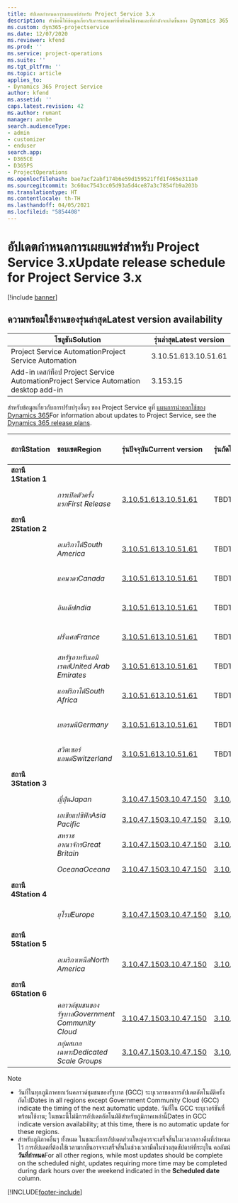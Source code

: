 ```yaml
---
title: อัปเดตกำหนดการเผยแพร่สำหรับ Project Service 3.x
description: หัวข้อนี้ให้ข้อมูลเกี่ยวกับการเผยแพร่ที่พร้อมใช้งานและที่กำลังจะเกิดขึ้นของ Dynamics 365 Project Service Automation
ms.custom: dyn365-projectservice
ms.date: 12/07/2020
ms.reviewer: kfend
ms.prod: ''
ms.service: project-operations
ms.suite: ''
ms.tgt_pltfrm: ''
ms.topic: article
applies_to:
- Dynamics 365 Project Service
author: kfend
ms.assetid: ''
caps.latest.revision: 42
ms.author: rumant
manager: annbe
search.audienceType:
- admin
- customizer
- enduser
search.app:
- D365CE
- D365PS
- ProjectOperations
ms.openlocfilehash: bae7acf2abf174b6e59d159521ffd1f465e311a0
ms.sourcegitcommit: 3c60ac7543cc05d93a5d4ce87a3c7854fb9a203b
ms.translationtype: HT
ms.contentlocale: th-TH
ms.lasthandoff: 04/05/2021
ms.locfileid: "5854408"
---
```

# <a name="update-release-schedule-for-project-service-3x"></a><span data-ttu-id="8f921-103">อัปเดตกำหนดการเผยแพร่สำหรับ Project Service 3.x</span><span class="sxs-lookup"><span data-stu-id="8f921-103">Update release schedule for Project Service 3.x</span></span>

[!include [banner](../includes/psa-now-project-operations.md)]

## <a name="latest-version-availability"></a><span data-ttu-id="8f921-104">ความพร้อมใช้งานของรุ่นล่าสุด</span><span class="sxs-lookup"><span data-stu-id="8f921-104">Latest version availability</span></span>

| <span data-ttu-id="8f921-105">โซลูชัน</span><span class="sxs-lookup"><span data-stu-id="8f921-105">Solution</span></span>  | <span data-ttu-id="8f921-106">รุ่นล่าสุด</span><span class="sxs-lookup"><span data-stu-id="8f921-106">Latest version</span></span> |
|-------|----|
| <span data-ttu-id="8f921-107">Project Service Automation</span><span class="sxs-lookup"><span data-stu-id="8f921-107">Project Service Automation</span></span>    | <span data-ttu-id="8f921-108">3.10.51.61</span><span class="sxs-lookup"><span data-stu-id="8f921-108">3.10.51.61</span></span> |
| <span data-ttu-id="8f921-109">Add-in เดสก์ท็อป Project Service Automation</span><span class="sxs-lookup"><span data-stu-id="8f921-109">Project Service Automation desktop add-in</span></span>                | <span data-ttu-id="8f921-110">3.15</span><span class="sxs-lookup"><span data-stu-id="8f921-110">3.15</span></span>          |

<span data-ttu-id="8f921-111">สำหรับข้อมูลเกี่ยวกับการปรับปรุงอื่นๆ ของ Project Service ดูที่ [แผนการนำออกใช้ของ Dynamics 365](https://docs.microsoft.com/dynamics365/release-plans/)</span><span class="sxs-lookup"><span data-stu-id="8f921-111">For information about updates to Project Service, see the [Dynamics 365 release plans](https://docs.microsoft.com/dynamics365/release-plans/).</span></span> 

| <span data-ttu-id="8f921-112">สถานี</span><span class="sxs-lookup"><span data-stu-id="8f921-112">Station</span></span>  | <span data-ttu-id="8f921-113">ขอบเขต</span><span class="sxs-lookup"><span data-stu-id="8f921-113">Region</span></span> | <span data-ttu-id="8f921-114">รุ่นปัจจุบัน</span><span class="sxs-lookup"><span data-stu-id="8f921-114">Current version</span></span> | <span data-ttu-id="8f921-115">รุ่นถัดไป</span><span class="sxs-lookup"><span data-stu-id="8f921-115">Next version</span></span> |  <span data-ttu-id="8f921-116">วันที่ตามกำหนดการ</span><span class="sxs-lookup"><span data-stu-id="8f921-116">Scheduled date</span></span>
| :---   | :---   | :---   | :---   |:---   |         
|<span data-ttu-id="8f921-117"><strong>สถานี 1</strong></span><span class="sxs-lookup"><span data-stu-id="8f921-117"><strong>Station 1</strong></span></span> | |  |  | |
| | <span data-ttu-id="8f921-118"><i>การเปิดตัวครั้งแรก</i></span><span class="sxs-lookup"><span data-stu-id="8f921-118"><i>First Release</i></span></span> | [<span data-ttu-id="8f921-119">3.10.51.61</span><span class="sxs-lookup"><span data-stu-id="8f921-119">3.10.51.61</span></span>](whats-new-ur-30.md) | <span data-ttu-id="8f921-120">TBD</span><span class="sxs-lookup"><span data-stu-id="8f921-120">TBD</span></span> | <span data-ttu-id="8f921-121">23 เมษายน 2021</span><span class="sxs-lookup"><span data-stu-id="8f921-121">April 23, 2021</span></span>
|<span data-ttu-id="8f921-122"><strong>สถานี 2</strong></span><span class="sxs-lookup"><span data-stu-id="8f921-122"><strong>Station 2</strong></span></span> | |  |  | |
| | <span data-ttu-id="8f921-123"><i>อเมริกาใต้</i></span><span class="sxs-lookup"><span data-stu-id="8f921-123"><i>South America</i></span></span> | [<span data-ttu-id="8f921-124">3.10.51.61</span><span class="sxs-lookup"><span data-stu-id="8f921-124">3.10.51.61</span></span>](whats-new-ur-30.md) | <span data-ttu-id="8f921-125">TBD</span><span class="sxs-lookup"><span data-stu-id="8f921-125">TBD</span></span> | <span data-ttu-id="8f921-126">30 เมษายน 2021</span><span class="sxs-lookup"><span data-stu-id="8f921-126">April 30, 2021</span></span>
| | <span data-ttu-id="8f921-127"><i>แคนาดา</i></span><span class="sxs-lookup"><span data-stu-id="8f921-127"><i>Canada</i></span></span> | [<span data-ttu-id="8f921-128">3.10.51.61</span><span class="sxs-lookup"><span data-stu-id="8f921-128">3.10.51.61</span></span>](whats-new-ur-30.md) | <span data-ttu-id="8f921-129">TBD</span><span class="sxs-lookup"><span data-stu-id="8f921-129">TBD</span></span> | <span data-ttu-id="8f921-130">30 เมษายน 2021</span><span class="sxs-lookup"><span data-stu-id="8f921-130">April 30, 2021</span></span>
| | <span data-ttu-id="8f921-131"><i>อินเดีย</i></span><span class="sxs-lookup"><span data-stu-id="8f921-131"><i>India</i></span></span> | [<span data-ttu-id="8f921-132">3.10.51.61</span><span class="sxs-lookup"><span data-stu-id="8f921-132">3.10.51.61</span></span>](whats-new-ur-30.md) | <span data-ttu-id="8f921-133">TBD</span><span class="sxs-lookup"><span data-stu-id="8f921-133">TBD</span></span> | <span data-ttu-id="8f921-134">30 เมษายน 2021</span><span class="sxs-lookup"><span data-stu-id="8f921-134">April 30, 2021</span></span>
| | <span data-ttu-id="8f921-135"><i>ฝรั่งเศส</i></span><span class="sxs-lookup"><span data-stu-id="8f921-135"><i>France</i></span></span> | [<span data-ttu-id="8f921-136">3.10.51.61</span><span class="sxs-lookup"><span data-stu-id="8f921-136">3.10.51.61</span></span>](whats-new-ur-30.md) | <span data-ttu-id="8f921-137">TBD</span><span class="sxs-lookup"><span data-stu-id="8f921-137">TBD</span></span> | <span data-ttu-id="8f921-138">30 เมษายน 2021</span><span class="sxs-lookup"><span data-stu-id="8f921-138">April 30, 2021</span></span>
| | <span data-ttu-id="8f921-139"><i>สหรัฐอาหรับเอมิเรตส์</i></span><span class="sxs-lookup"><span data-stu-id="8f921-139"><i>United Arab Emirates</i></span></span> | [<span data-ttu-id="8f921-140">3.10.51.61</span><span class="sxs-lookup"><span data-stu-id="8f921-140">3.10.51.61</span></span>](whats-new-ur-30.md) | <span data-ttu-id="8f921-141">TBD</span><span class="sxs-lookup"><span data-stu-id="8f921-141">TBD</span></span> | <span data-ttu-id="8f921-142">30 เมษายน 2021</span><span class="sxs-lookup"><span data-stu-id="8f921-142">April 30, 2021</span></span>
| | <span data-ttu-id="8f921-143"><i>แอฟริกาใต้</i></span><span class="sxs-lookup"><span data-stu-id="8f921-143"><i>South Africa</i></span></span> | [<span data-ttu-id="8f921-144">3.10.51.61</span><span class="sxs-lookup"><span data-stu-id="8f921-144">3.10.51.61</span></span>](whats-new-ur-30.md) | <span data-ttu-id="8f921-145">TBD</span><span class="sxs-lookup"><span data-stu-id="8f921-145">TBD</span></span> | <span data-ttu-id="8f921-146">30 เมษายน 2021</span><span class="sxs-lookup"><span data-stu-id="8f921-146">April 30, 2021</span></span>
| | <span data-ttu-id="8f921-147"><i>เยอรมนี</i></span><span class="sxs-lookup"><span data-stu-id="8f921-147"><i>Germany</i></span></span> | [<span data-ttu-id="8f921-148">3.10.51.61</span><span class="sxs-lookup"><span data-stu-id="8f921-148">3.10.51.61</span></span>](whats-new-ur-30.md) | <span data-ttu-id="8f921-149">TBD</span><span class="sxs-lookup"><span data-stu-id="8f921-149">TBD</span></span> | <span data-ttu-id="8f921-150">30 เมษายน 2021</span><span class="sxs-lookup"><span data-stu-id="8f921-150">April 30, 2021</span></span>
| | <span data-ttu-id="8f921-151"><i>สวิตเซอร์แลนด์</i></span><span class="sxs-lookup"><span data-stu-id="8f921-151"><i>Switzerland</i></span></span> | [<span data-ttu-id="8f921-152">3.10.51.61</span><span class="sxs-lookup"><span data-stu-id="8f921-152">3.10.51.61</span></span>](whats-new-ur-30.md) | <span data-ttu-id="8f921-153">TBD</span><span class="sxs-lookup"><span data-stu-id="8f921-153">TBD</span></span> | <span data-ttu-id="8f921-154">30 เมษายน 2021</span><span class="sxs-lookup"><span data-stu-id="8f921-154">April 30, 2021</span></span>
|<span data-ttu-id="8f921-155"><strong>สถานี 3</strong></span><span class="sxs-lookup"><span data-stu-id="8f921-155"><strong>Station 3</strong></span></span> | |  |  | |
| | <span data-ttu-id="8f921-156"><i>ญี่ปุ่น</i></span><span class="sxs-lookup"><span data-stu-id="8f921-156"><i>Japan</i></span></span> | [<span data-ttu-id="8f921-157">3.10.47.150</span><span class="sxs-lookup"><span data-stu-id="8f921-157">3.10.47.150</span></span>](whats-new-ur-29-5.md) | [<span data-ttu-id="8f921-158">3.10.51.61</span><span class="sxs-lookup"><span data-stu-id="8f921-158">3.10.51.61</span></span>](whats-new-ur-30.md) | <span data-ttu-id="8f921-159">9 เมษายน 2021</span><span class="sxs-lookup"><span data-stu-id="8f921-159">April 9, 2021</span></span>
| | <span data-ttu-id="8f921-160"><i>เอเชียแปซิฟิก</i></span><span class="sxs-lookup"><span data-stu-id="8f921-160"><i>Asia Pacific</i></span></span> | [<span data-ttu-id="8f921-161">3.10.47.150</span><span class="sxs-lookup"><span data-stu-id="8f921-161">3.10.47.150</span></span>](whats-new-ur-29-5.md) | [<span data-ttu-id="8f921-162">3.10.51.61</span><span class="sxs-lookup"><span data-stu-id="8f921-162">3.10.51.61</span></span>](whats-new-ur-30.md) | <span data-ttu-id="8f921-163">9 เมษายน 2021</span><span class="sxs-lookup"><span data-stu-id="8f921-163">April 9, 2021</span></span>
| | <span data-ttu-id="8f921-164"><i>สหราชอาณาจักร</i></span><span class="sxs-lookup"><span data-stu-id="8f921-164"><i>Great Britain</i></span></span> | [<span data-ttu-id="8f921-165">3.10.47.150</span><span class="sxs-lookup"><span data-stu-id="8f921-165">3.10.47.150</span></span>](whats-new-ur-29-5.md) | [<span data-ttu-id="8f921-166">3.10.51.61</span><span class="sxs-lookup"><span data-stu-id="8f921-166">3.10.51.61</span></span>](whats-new-ur-30.md) | <span data-ttu-id="8f921-167">9 เมษายน 2021</span><span class="sxs-lookup"><span data-stu-id="8f921-167">April 9, 2021</span></span>
| | <span data-ttu-id="8f921-168"><i>Oceana</i></span><span class="sxs-lookup"><span data-stu-id="8f921-168"><i>Oceana</i></span></span> | [<span data-ttu-id="8f921-169">3.10.47.150</span><span class="sxs-lookup"><span data-stu-id="8f921-169">3.10.47.150</span></span>](whats-new-ur-29-5.md) | [<span data-ttu-id="8f921-170">3.10.51.61</span><span class="sxs-lookup"><span data-stu-id="8f921-170">3.10.51.61</span></span>](whats-new-ur-30.md) | <span data-ttu-id="8f921-171">9 เมษายน 2021</span><span class="sxs-lookup"><span data-stu-id="8f921-171">April 9, 2021</span></span>
|<span data-ttu-id="8f921-172"><strong>สถานี 4</strong></span><span class="sxs-lookup"><span data-stu-id="8f921-172"><strong>Station 4</strong></span></span> | |  |  | |
| | <span data-ttu-id="8f921-173"><i>ยุโรป</i></span><span class="sxs-lookup"><span data-stu-id="8f921-173"><i>Europe</i></span></span> | [<span data-ttu-id="8f921-174">3.10.47.150</span><span class="sxs-lookup"><span data-stu-id="8f921-174">3.10.47.150</span></span>](whats-new-ur-29-5.md) | [<span data-ttu-id="8f921-175">3.10.51.61</span><span class="sxs-lookup"><span data-stu-id="8f921-175">3.10.51.61</span></span>](whats-new-ur-30.md) | <span data-ttu-id="8f921-176">16 เมษายน 2021</span><span class="sxs-lookup"><span data-stu-id="8f921-176">April 16, 2021</span></span>
|<span data-ttu-id="8f921-177"><strong>สถานี 5</strong></span><span class="sxs-lookup"><span data-stu-id="8f921-177"><strong>Station 5</strong></span></span> | |  |  | |
| | <span data-ttu-id="8f921-178"><i>อเมริกาเหนือ</i></span><span class="sxs-lookup"><span data-stu-id="8f921-178"><i>North America</i></span></span> | [<span data-ttu-id="8f921-179">3.10.47.150</span><span class="sxs-lookup"><span data-stu-id="8f921-179">3.10.47.150</span></span>](whats-new-ur-29-5.md) | [<span data-ttu-id="8f921-180">3.10.51.61</span><span class="sxs-lookup"><span data-stu-id="8f921-180">3.10.51.61</span></span>](whats-new-ur-30.md) | <span data-ttu-id="8f921-181">23 เมษายน 2021</span><span class="sxs-lookup"><span data-stu-id="8f921-181">April 23, 2021</span></span>
|<span data-ttu-id="8f921-182"><strong>สถานี 6</strong></span><span class="sxs-lookup"><span data-stu-id="8f921-182"><strong>Station 6</strong></span></span> | |  |  | |
| | <span data-ttu-id="8f921-183"><i>คลาวด์ชุมชนของรัฐบาล</i></span><span class="sxs-lookup"><span data-stu-id="8f921-183"><i>Government Community Cloud</i></span></span> | [<span data-ttu-id="8f921-184">3.10.47.150</span><span class="sxs-lookup"><span data-stu-id="8f921-184">3.10.47.150</span></span>](whats-new-ur-29-5.md) | [<span data-ttu-id="8f921-185">3.10.51.61</span><span class="sxs-lookup"><span data-stu-id="8f921-185">3.10.51.61</span></span>](whats-new-ur-30.md) | <span data-ttu-id="8f921-186">30 เมษายน 2021</span><span class="sxs-lookup"><span data-stu-id="8f921-186">April 30, 2021</span></span>
| | <span data-ttu-id="8f921-187"><i>กลุ่มสเกลเฉพาะ</i></span><span class="sxs-lookup"><span data-stu-id="8f921-187"><i>Dedicated Scale Groups</i></span></span> | [<span data-ttu-id="8f921-188">3.10.47.150</span><span class="sxs-lookup"><span data-stu-id="8f921-188">3.10.47.150</span></span>](whats-new-ur-29-5.md) | [<span data-ttu-id="8f921-189">3.10.51.61</span><span class="sxs-lookup"><span data-stu-id="8f921-189">3.10.51.61</span></span>](whats-new-ur-30.md) | <span data-ttu-id="8f921-190">30 เมษายน 2021</span><span class="sxs-lookup"><span data-stu-id="8f921-190">April 30, 2021</span></span>

>[!Note]
> - <span data-ttu-id="8f921-191">วันที่ในทุกภูมิภาคยกเว้นคลาวด์ชุมชนของรัฐบาล (GCC) ระบุเวลาของการอัปเดตอัตโนมัติครั้งถัดไป</span><span class="sxs-lookup"><span data-stu-id="8f921-191">Dates in all regions except Government Community Cloud (GCC) indicate the timing of the next automatic update.</span></span> <span data-ttu-id="8f921-192">วันที่ใน GCC ระบุเวอร์ชันที่พร้อมใช้งาน; ในขณะนี้ไม่มีการอัปเดตอัตโนมัติสำหรับภูมิภาคเหล่านี้</span><span class="sxs-lookup"><span data-stu-id="8f921-192">Dates in GCC indicate version availability; at this time, there is no automatic update for these regions.</span></span>
> - <span data-ttu-id="8f921-193">สำหรับภูมิภาคอื่นๆ ทั้งหมด ในขณะที่การอัปเดตส่วนใหญ่ควรจะเสร็จสิ้นในเวลากลางคืนที่กำหนดไว้ การอัปเดตที่ต้องใช้เวลามากขึ้นอาจจะเสร็จสิ้นในช่วงเวลามืดในช่วงสุดสัปดาห์ที่ระบุใน คอลัมน์ **วันที่กำหนด**</span><span class="sxs-lookup"><span data-stu-id="8f921-193">For all other regions, while most updates should be complete on the scheduled night, updates requiring more time may be completed during dark hours over the weekend indicated in the **Scheduled date** column.</span></span>


[!INCLUDE[footer-include](../includes/footer-banner.md)]
